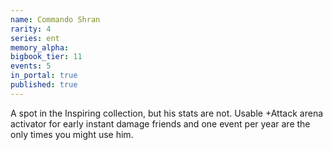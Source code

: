 ```yaml
---
name: Commando Shran
rarity: 4
series: ent
memory_alpha:
bigbook_tier: 11
events: 5
in_portal: true
published: true
---
```


A spot in the Inspiring collection, but his stats are not. Usable +Attack arena activator for early instant damage friends and one event per year are the only times you might use him.
